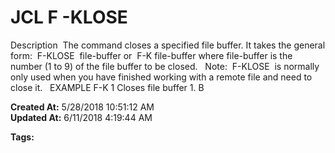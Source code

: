# JCL F -KLOSE

Description  The command closes a specified file buffer. It takes the general form:  F-KLOSE  file-buffer or  F-K file-buffer where file-buffer is the number (1 to 9) of the file buffer to be closed.   Note:  F-KLOSE  is normally only used when you have finished working with a remote file and need to close it.   EXAMPLE F-K 1 Closes file buffer 1. B  

**Created At:** 5/28/2018 10:51:12 AM  
**Updated At:** 6/11/2018 4:19:44 AM  

**Tags:**
<badge text='buffer' vertical='middle' />
<badge text='jcl' vertical='middle' />
